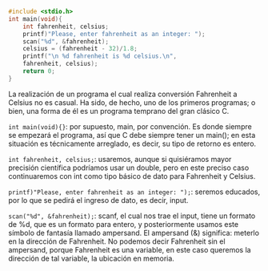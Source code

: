 ```c
#include <stdio.h>
int main(void){
	int fahrenheit, celsius;
	printf)"Please, enter fahrenheit as an integer: ");
	scan("%d", &fahrenheit);
	celsius = (fahrenheit - 32)/1.8;
	printf("\n %d fahrenheit is %d celsius.\n",
	fahrenheit, celsius);
	return 0;
}
```

La realización de un programa el cual realiza conversión Fahrenheit a Celsius no es casual. Ha sido, de hecho, uno de los primeros programas; o bien, una forma de él es un programa temprano del gran clásico C.

`int main(void){}`: por supuesto, main, por convención. Es donde siempre se empezará el programa, así que C debe siempre tener un main(); en esta situación es técnicamente arreglado, es decir, su tipo de retorno es entero.

`int fahrenheit, celsius;`: usaremos, aunque si quisiéramos mayor precisión científica podríamos usar un double, pero en este preciso caso continuaremos con int como tipo básico de dato para Fahrenheit y Celsius.

`printf)"Please, enter fahrenheit as an integer: ");`: seremos educados, por lo que se pedirá el ingreso de dato, es decir, input.

`scan("%d", &fahrenheit);`: scanf, el cual nos trae el input, tiene un formato de %d, que es un formato para entero, y posteriormente usamos este símbolo de fantasía llamado ampersand. El ampersand (&) significa: meterlo en la dirección de Fahrenheit. No podemos decir Fahrenheit sin el ampersand, porque Fahrenheit es una variable, en este caso queremos la dirección de tal variable, la ubicación en memoria.
